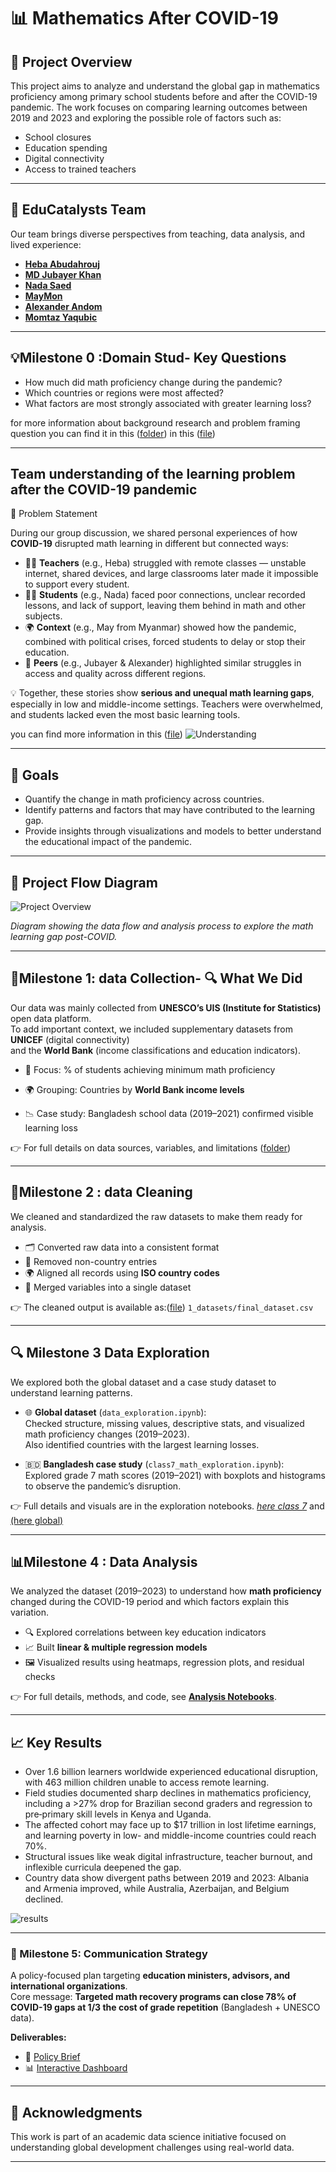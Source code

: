 # 📊 Mathematics After COVID-19

## 🧠 Project Overview

This project aims to analyze and understand the global gap in mathematics
 proficiency among primary school students before and after the COVID-19 pandemic.
  The work focuses on comparing learning outcomes between 2019 and 2023 and
   exploring the possible role of factors such as:

- School closures  
- Education spending  
- Digital connectivity  
- Access to trained teachers

---

## 👥 EduCatalysts Team

Our team brings diverse perspectives from teaching, data analysis, and lived experience:

- [__Heba Abudahrouj__](https://github.com/heba3)
- [__MD Jubayer Khan__](https://github.com/MD-Jubayer-Khan)
- [__Nada Saed__](https://github.com/Nada-saad635)
- [__MayMon__](https://github.com/MayMon-T3807)
- [__Alexander Andom__](https://github.com/aandom)
- [__Momtaz Yaqubic__](https://github.com/Momtaz-yaqubi)

---

## 💡Milestone 0 :Domain Stud- Key Questions

- How much did math proficiency change during the pandemic?  
- Which countries or regions were most affected?  
- What factors are most strongly associated with greater learning loss?
  
for more information about background research and problem framing question you can find it in this
  ([folder](./0_domain_study/README.md)) in this ([file](./0_domain_study/research_question))

---

## Team understanding of the learning problem after the COVID-19 pandemic

 📌 Problem Statement  

During our group discussion, we shared personal experiences of how __COVID-19__ disrupted math learning in different but connected ways:  

- 👩‍🏫 __Teachers__ (e.g., Heba) struggled with remote classes — unstable internet, shared devices, and large classrooms later made it impossible to support every student.  
- 👩‍🎓 __Students__ (e.g., Nada) faced poor connections, unclear recorded lessons, and lack of support, leaving them behind in math and other subjects.  
- 🌍 __Context__ (e.g., May from Myanmar) showed how the pandemic, combined with political crises, forced students to delay or stop their education.  
- 🤝 __Peers__ (e.g., Jubayer & Alexander) highlighted similar struggles in access and quality across different regions.  

💡 Together, these stories show __serious and unequal math learning gaps__, especially in low and middle-income settings. Teachers were overwhelmed, and students lacked even the most basic learning tools.  

you can find more information in this ([file](./0_domain_study/problem_statment))
![Understanding](notes/visuals/understanding.png)

---

## 🎯 Goals

- Quantify the change in math proficiency across countries.  
- Identify patterns and factors that may have contributed to the learning gap.  
- Provide insights through visualizations and models to better understand
the educational impact of the pandemic.

---

## 📌 Project Flow Diagram

![Project Overview](notes/visuals/workflow.png)

_Diagram showing the data flow and analysis process to explore the
 math learning gap post-COVID._

---

## 📂Milestone 1: data Collection- 🔍 What We Did

Our data was mainly collected from __UNESCO’s UIS (Institute for Statistics)__ open data platform.  
To add important context, we included supplementary datasets from __UNICEF__ (digital connectivity)  
and the __World Bank__ (income classifications and education indicators).  

- 🎯 Focus: % of students achieving minimum math proficiency  
- 🌍 Grouping: Countries by __World Bank income levels__  

- 📉 Case study: Bangladesh school data (2019–2021) confirmed visible learning loss  

👉 For full details on data sources, variables, and limitations ([folder](./1_datasets/raw_data/))

---

## 🧼Milestone 2 : data Cleaning  

We cleaned and standardized the raw datasets to make them ready for analysis.  

- 🗂️ Converted raw data into a consistent format  
- 🚫 Removed non-country entries  
- 🌍 Aligned all records using __ISO country codes__  
- 🔗 Merged variables into a single dataset  

👉 The cleaned output is available as:([file](./1_datasets/final_dataset.csv)) `1_datasets/final_dataset.csv`  

---

## 🔍 Milestone 3 Data Exploration

We explored both the global dataset and a case study dataset to understand learning patterns.  

- 🌐 __Global dataset__ (`data_exploration.ipynb`):  
  Checked structure, missing values, descriptive stats, and visualized math proficiency changes (2019–2023).  
  Also identified countries with the largest learning losses.  

- 🇧🇩 __Bangladesh case study__ (`class7_math_exploration.ipynb`):  
  Explored grade 7 math scores (2019–2021) with boxplots and histograms to observe the pandemic’s disruption.  

👉 Full details and visuals are in the exploration notebooks.
 [_here class 7_](3_data_exploration/class7_math_exploration.ipynb) and [(here global)](3_data_exploration/data_exploration.ipynb)

---

## 📊Milestone 4 : Data Analysis  

We analyzed the dataset (2019–2023) to understand how __math proficiency__ changed during the COVID-19 period  and which factors explain this variation.  

- 🔍 Explored correlations between key education indicators  
- 📈 Built __linear & multiple regression models__  
- 🖼️ Visualized results using heatmaps, regression plots, and residual checks  

👉 For full details, methods, and code, see [__Analysis Notebooks__](4_data_analysis/dataset_analysis.ipynb).  

---

## 📈 Key Results

- Over 1.6 billion learners worldwide experienced educational disruption, with 463 million children unable to access remote learning.
- Field studies documented sharp declines in mathematics proficiency, including a >27% drop for Brazilian second graders and regression to pre‑primary skill levels in Kenya and Uganda.
- The affected cohort may face up to $17 trillion in lost lifetime earnings, and learning poverty in low- and middle-income countries could reach 70%.
- Structural issues like weak digital infrastructure, teacher burnout, and inflexible curricula deepened the gap.
- Country data show divergent paths between 2019 and 2023: Albania and Armenia improved, while Australia, Azerbaijan, and Belgium declined.

![results](notes/visuals/results.png)

---

### 📝 Milestone 5: Communication Strategy  

A policy-focused plan targeting __education ministers, advisors, and international organizations__.  
Core message: __Targeted math recovery programs can close 78% of COVID-19 gaps at 1/3 the cost of grade repetition__ (Bangladesh + UNESCO data).  

__Deliverables:__  

- 📄 [Policy Brief](./policy_brief.md)  
- 📊 [Interactive Dashboard](https://drive.google.com/drive/folders/1tpDZ0wg6AT8JyFbr3WtrYFN7_c2tpz0n?usp=sharing)  

---

## 🤝 Acknowledgments

This work is part of an academic data science initiative focused on
 understanding global development challenges using real-world data.

---
